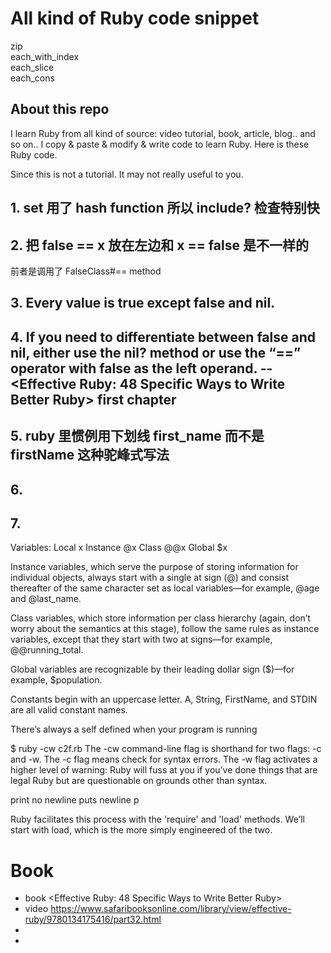 # All kind of Ruby code snippet

zip  
each_with_index  
each_slice  
each_cons  


## About this repo
I learn Ruby from all kind of source: video tutorial, book, article, blog.. and so on..
I copy & paste & modify & write code to learn Ruby.
Here is these Ruby code.  

Since this is not a tutorial. It may not really useful to you.


## 1. set 用了 hash function 所以 include? 检查特别快
## 2. 把 false == x 放在左边和 x == false 是不一样的
  前者是调用了  FalseClass#== method
## 3. Every value is true except false and nil.
## 4. If you need to differentiate between false and nil, either use the nil? method or use the “==” operator with false as the left operand. -- <Effective Ruby: 48 Specific Ways to Write Better Ruby> first chapter
## 5. ruby 里惯例用下划线 first_name 而不是 firstName 这种驼峰式写法
## 6.
## 7.
Variables:
  Local    x
  Instance @x
  Class    @@x
  Global   $x


Instance variables, which serve the purpose of storing information for individual objects, always start with a single at sign (@) and consist thereafter of the same character set as local variables—for example, @age and @last_name.

Class variables, which store information per class hierarchy (again, don’t worry about the semantics at this stage), follow the same rules as instance variables, except that they start with two at signs—for example, @@running_total.

Global variables are recognizable by their leading dollar sign ($)—for example, $population.

Constants begin with an uppercase letter. A, String, FirstName, and STDIN are all valid constant names.

There’s always a self defined when your program is running

$ ruby -cw c2f.rb
The -cw command-line flag is shorthand for two flags: -c and -w. The -c flag means check for syntax errors. The -w flag activates a higher level of warning: Ruby will fuss at you if you’ve done things that are legal Ruby but are questionable on grounds other than syntax.



print   no newline
puts    newline
p



Ruby facilitates this process with the 'require' and 'load' methods. We’ll start with load, which is the more simply engineered of the two.








# Book
* book <Effective Ruby: 48 Specific Ways to Write Better Ruby>
* video <EFFECTIVE RUBY> https://www.safaribooksonline.com/library/view/effective-ruby/9780134175416/part32.html
*
*
